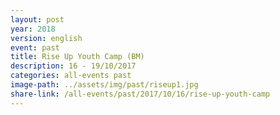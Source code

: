 ```yaml
---
layout: post
year: 2018
version: english
event: past
title: Rise Up Youth Camp (BM)
description: 16 - 19/10/2017
categories: all-events past
image-path: ../assets/img/past/riseup1.jpg
share-link: /all-events/past/2017/10/16/rise-up-youth-camp
---
```


